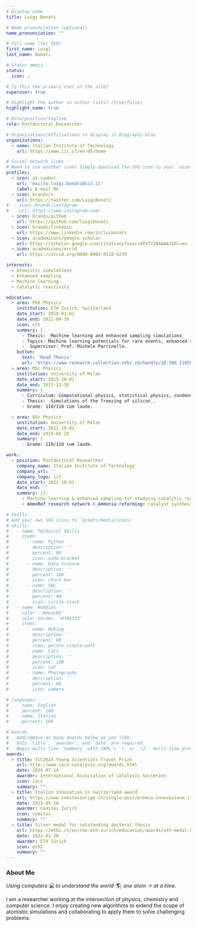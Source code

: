```yaml
---
# Display name
title: Luigi Bonati

# Name pronunciation (optional)
name_pronunciation: ""

# Full name (for SEO)
first_name: Luigi
last_name: Bonati

# Status emoji
status:
  icon: ☕️

# Is this the primary user of the site?
superuser: true

# Highlight the author in author lists? (true/false)
highlight_name: true

# Role/position/tagline
role: Postdoctoral Researcher

# Organizations/Affiliations to display in Biography blox
organizations:
  - name: Italian Institute of Technology
    url: https://www.iit.it/en-US/home

# Social network links
# Need to use another icon? Simply download the SVG icon to your `assets/media/icons/` folder.
profiles:
  - icon: at-symbol
    url: 'mailto:luigi.bonati@iit.it'
    label: E-mail Me
  - icon: brands/x
    url: https://twitter.com/LuigiBonati
#  - icon: brands/instagram
#    url: https://www.instagram.com/
  - icon: brands/github
    url: https://github.com/luigibonati
  - icon: brands/linkedin
    url: https://www.linkedin.com/in/luibonati
  - icon: academicons/google-scholar
    url: https://scholar.google.com/citations?user=XPXf728AAAAJ&hl=en
  - icon: academicons/orcid
    url: https://orcid.org/0000-0002-9118-6239

interests:
  - Atomistic simulations
  - Enhanced sampling
  - Machine learning
  - Catalytic reactivity

education:
  - area: PhD Physics
    institution: ETH Zurich, Switzerland
    date_start: 2018-01-01
    date_end: 2021-09-30
    icon: eth
    summary: |
      - Thesis: _Machine learning and enhanced sampling simulations_
      - Topics: Machine learning potentials for rare events, enhanced sampling methods, data-driven collective variables
      -  Supervisor: Prof. Michele Parrinello.
    button:
      text: 'Read Thesis'
      url: 'https://www.research-collection.ethz.ch/handle/20.500.11850/517813'
  - area: MSc Physics
    institution: University of Milan
    date_start: 2015-10-01
    date_end: 2017-11-30
    summary: |
      - Curriculum: Computational physics, statistical physics, condensed matter.
      - Thesis: _Simulations of the freezing of silicon_.
      - Grade: 110/110 cum laude.

  - area: BSc Physics
    institution: University of Milan
    date_start: 2011-10-01
    date_end: 2015-02-28
    summary: |
      - Grade: 110/110 cum laude.

work:
  - position: Postdoctoral Researcher
    company_name: Italian Institute of Technology
    company_url: ''
    company_logo: iit
    date_start: 2021-10-01
    date_end: ''
    summary: |2-
      - Machine learning & enhanced sampling for studying catalytic reactions in operando conditions
      - AmmoRef research network (_Ammonia reforming: catalyst synthesis / characterization / mechanisms_) within the TransHyDE project, funded by the German Federal Ministry of Education and Research.

# Skills
# Add your own SVG icons to `assets/media/icons/`
# skills:
#   - name: Technical Skills
#     items:
#       - name: Python
#         description: ''
#         percent: 80
#         icon: code-bracket
#       - name: Data Science
#         description: ''
#         percent: 100
#         icon: chart-bar
#       - name: SQL
#         description: ''
#         percent: 40
#         icon: circle-stack
#   - name: Hobbies
#     color: '#eeac02'
#     color_border: '#f0bf23'
#     items:
#       - name: Hiking
#         description: ''
#         percent: 60
#         icon: person-simple-walk
#       - name: Cats
#         description: ''
#         percent: 100
#         icon: cat
#       - name: Photography
#         description: ''
#         percent: 80
#         icon: camera

# languages:
#   - name: English
#     percent: 100
#   - name: Italian
#     percent: 100

# Awards.
#   Add/remove as many awards below as you like.
#   Only `title`, `awarder`, and `date` are required.
#   Begin multi-line `summary` with YAML's `|` or `|2-` multi-line prefix and indent 2 spaces below.
awards:
  - title: ICC2024 Young Scientists Travel Prize
    url: http://www.iacs-catalysis.org/awards.html
    date: 2024-07-14
    awarder: International Association of Catalysis Societies
    icon: iacs
    summary: ""
  - title: Italian Innovation in Switzerland award
    url: https://www.comiteszurigo.ch/single-post/premio-innovazione-italiana-in-svizzera-3-edizione
    date: 2023-05-10
    awarder: Comites Zurich
    icon: comites
    summary: ""
  - title: Silver medal for outstanding doctoral thesis
    url: https://ethz.ch/en/the-eth-zurich/education/awards/eth-medal.html
    date: 2022-01-20
    awarder: ETH Zurich
    icon: eth2
    summary: ""
---
```


### About Me

_Using computers 💻 to understand the world 🌎, one atom ⚛️ at a time._ 

I am a researcher working at the intersection of physics, chemistry and computer science. I enjoy creating new algorithms to extend the scope of atomistic simulations and collaborating to apply them to solve challenging problems. 

